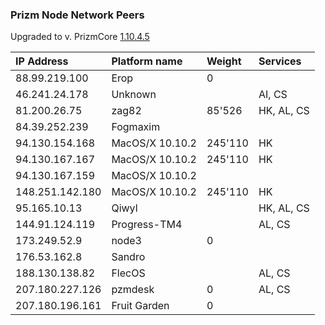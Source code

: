 ### Prizm Node Network Peers

Upgraded to v. PrizmCore [1.10.4.5](./http://tech.prizm.space/files/prizm-dist-1.10.4.5-linux.tgz)


|IP Address|Platform name|Weight|Services|
|:----|:----|:----|:----|
|88.99.219.100|Erop|0||
|46.241.24.178|Unknown||AI, CS|
|81.200.26.75|zag82|85'526|HK, AL, CS|
|84.39.252.239|Fogmaxim|||
|94.130.154.168|MacOS/X 10.10.2|245'110|HK|
|94.130.167.167|MacOS/X 10.10.2|245'110|HK|
|94.130.167.159|MacOS/X 10.10.2 |||
|148.251.142.180|MacOS/X 10.10.2|245'110|HK|
|95.165.10.13|Qiwyl||HK, AL, CS|
|144.91.124.119|Progress-TM4||AL, CS|
|173.249.52.9|node3|0||
|176.53.162.8|Sandro|||
|188.130.138.82|FlecOS||AL, CS|
|207.180.227.126|pzmdesk|0|AL, CS|
|207.180.196.161|Fruit Garden|0||
